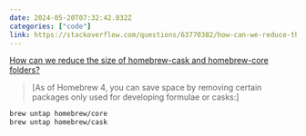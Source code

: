```yaml
---
date: 2024-05-20T07:32:42.832Z
categories: ["code"]
link: https://stackoverflow.com/questions/63770382/how-can-we-reduce-the-size-of-homebrew-cask-and-homebrew-core-folders/75484337#75484337
---
```

[How can we reduce the size of homebrew-cask and homebrew-core folders?](https://stackoverflow.com/questions/63770382/how-can-we-reduce-the-size-of-homebrew-cask-and-homebrew-core-folders/75484337#75484337)

> [As of Homebrew 4, you can save space by removing certain packages only used for developing formulae or casks:]

```bash
brew untap homebrew/core
brew untap homebrew/cask
```
